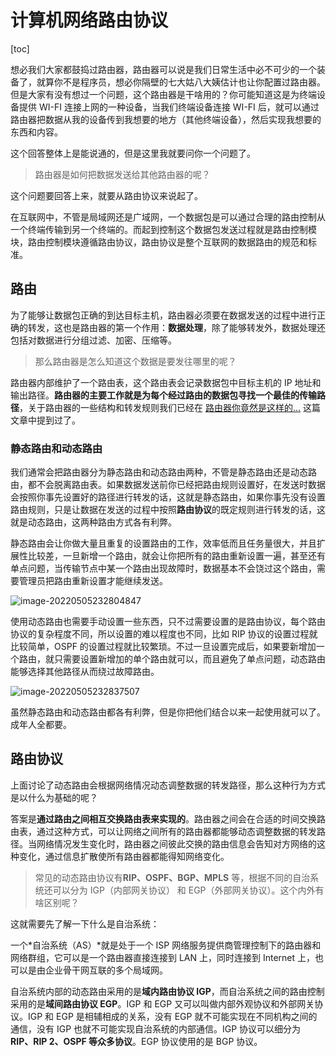 # 计算机网络路由协议

[toc]

想必我们大家都鼓捣过路由器，路由器可以说是我们日常生活中必不可少的一个装备了，就算你不是程序员，想必你隔壁的七大姑八大姨估计也让你配置过路由器。但是大家有没有想过一个问题，这个路由器是干啥用的？你可能知道这是为终端设备提供 WI-FI 连接上网的一种设备，当我们终端设备连接 WI-FI 后，就可以通过路由器把数据从我的设备传到我想要的地方（其他终端设备），然后实现我想要的东西和内容。

这个回答整体上是能说通的，但是这里我就要问你一个问题了。

>路由器是如何把数据发送给其他路由器的呢？

这个问题要回答上来，就要从路由协议来说起了。

在互联网中，不管是局域网还是广域网，一个数据包是可以通过合理的路由控制从一个终端传输到另一个终端的。而起到控制这个数据包发送过程就是路由控制模块，路由控制模块遵循路由协议，路由协议是整个互联网的数据路由的规范和标准。

## 路由

为了能够让数据包正确的到达目标主机，路由器必须要在数据发送的过程中进行正确的转发，这也是路由器的第一个作用：**数据处理**，除了能够转发外，数据处理还包括对数据进行分组过滤、加密、压缩等。

>那么路由器是怎么知道这个数据是要发往哪里的呢？

路由器内部维护了一个路由表，这个路由表会记录数据包中目标主机的 IP 地址和输出路径。**路由器的主要工作就是为每个经过路由的数据包寻找一个最佳的传输路径**，关于路由器的一些结构和转发规则我们已经在 [路由器你竟然是这样的...](https://mp.weixin.qq.com/s?__biz=MzI0ODk2NDIyMQ==&mid=2247487351&idx=1&sn=9aa613589f85ce4c0c4142274e2a287d&chksm=e999fa65deee73732f97267db0e58d28925f4c57f7850d1e3b4633275385ac844e204fd03f03&token=2132126432&lang=zh_CN#rd) 这篇文章中提到过了。

### 静态路由和动态路由

我们通常会把路由器分为静态路由和动态路由两种，不管是静态路由还是动态路由，都不会脱离路由表。如果数据发送前你已经把路由规则设置好，在发送时数据会按照你事先设置好的路径进行转发的话，这就是静态路由，如果你事先没有设置路由规则，只是让数据在发送的过程中按照**路由协议**的既定规则进行转发的话，这就是动态路由，这两种路由方式各有利弊。

静态路由会让你做大量且重复的设置路由的工作，效率低而且任务量很大，并且扩展性比较差，一旦新增一个路由，就会让你把所有的路由重新设置一遍，甚至还有单点问题，当传输节点中某一个路由出现故障时，数据基本不会饶过这个路由，需要管理员把路由重新设置才能继续发送。

![image-20220505232804847](https://tva1.sinaimg.cn/large/e6c9d24ely1h1xy3fbdb4j218a0j2jsr.jpg)

使用动态路由也需要手动设置一些东西，只不过需要设置的是路由协议，每个路由协议的复杂程度不同，所以设置的难以程度也不同，比如 RIP 协议的设置过程就比较简单，OSPF 的设置过程就比较繁琐。不过一旦设置完成后，如果要新增加一个路由，就只需要设置新增加的单个路由就可以，而且避免了单点问题，动态路由能够选择其他路径从而绕过故障路由。

![image-20220505232837507](https://tva1.sinaimg.cn/large/e6c9d24ely1h1xy3sz3yfj217o0iugnb.jpg)

虽然静态路由和动态路由都各有利弊，但是你把他们结合以来一起使用就可以了。成年人全都要。

## 路由协议

上面讨论了动态路由会根据网络情况动态调整数据的转发路径，那么这种行为方式是以什么为基础的呢？

答案是**通过路由之间相互交换路由表来实现的**。路由器之间会在合适的时间交换路由表，通过这种方式，可以让网络之间所有的路由器都能够动态调整数据的转发路径。当网络情况发生变化时，路由器之间彼此交换的路由信息会告知对方网络的这种变化，通过信息扩散使所有路由器都能得知网络变化。

> 常见的动态路由协议有**RIP、OSPF、BGP、MPLS** 等，根据不同的自治系统还可以分为 IGP（内部网关协议） 和 EGP（外部网关协议）。这个内外有啥区别呢？

这就需要先了解一下什么是自治系统：

一个*自治系统（AS）*就是处于一个 ISP 网络服务提供商管理控制下的路由器和网络群组，它可以是一个路由器直接连接到 LAN 上，同时连接到 Internet 上，也可以是由企业骨干网互联的多个局域网。

自治系统内部的动态路由采用的是**域内路由协议 IGP**，而自治系统之间的路由控制采用的是**域间路由协议 EGP**。IGP 和 EGP 又可以叫做内部外观协议和外部网关协议。IGP 和 EGP 是相辅相成的关系，没有 EGP 就不可能实现在不同机构之间的通信，没有 IGP 也就不可能实现自治系统的内部通信。IGP 协议可以细分为 **RIP、RIP 2、OSPF 等众多协议**。EGP 协议使用的是 BGP 协议。

















